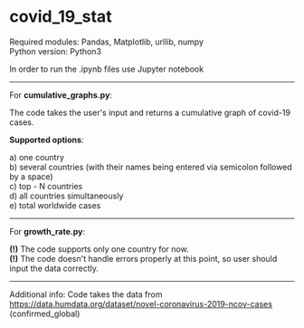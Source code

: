 # covid_19_stat

Required modules: Pandas, Matplotlib, urllib, numpy\
Python version: Python3

In order to run the .ipynb files use Jupyter notebook

__________________________________
For **cumulative_graphs.py**:

The code takes the user's input and returns a cumulative graph of covid-19 cases.

**Supported options**:

a) one country\
b) several countries (with their names being entered via semicolon followed by a space)\
c) top - N countries\
d) all countries simultaneously\
e) total worldwide cases

__________________________________
For **growth_rate.py**:

**(!)** The code supports only one country for now.\
**(!)** The code doesn't handle errors properly at this point, so user should input the data correctly.

__________________________________
Additional info: Code takes the data from https://data.humdata.org/dataset/novel-coronavirus-2019-ncov-cases (confirmed_global)

